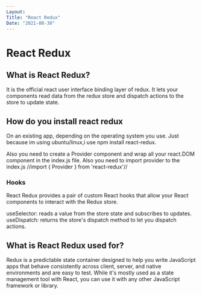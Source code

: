 ```yaml
---
Layout:
Title: "React Redux"
Date: "2021-08-30"
---
```


# React Redux

## What is React Redux?

It is the official react user interface binding layer of redux. It lets your components read data from the redux store and dispatch actions to the store to update state.

## How do you install react redux

On an existing app, depending on the operating system you use. Just because im using ubuntu/linux,i use npm install react-redux.

Also you need to create a Provider component and wrap all your react.DOM component in the index.js file. Also you need to import provider to the index.js 
//import { Provider } from 'react-redux'//

### Hooks

React Redux provides a pair of custom React hooks that allow your React components to interact with the Redux store.

useSelector: reads a value from the store state and subscribes to updates.
useDispatch: returns the store's dispatch method to let you dispatch actions.

## What is React Redux used for?

Redux is a predictable state container designed to help you write JavaScript apps that behave consistently across client, server, and native environments and are easy to test. While it's mostly used as a state management tool with React, you can use it with any other JavaScript framework or library.